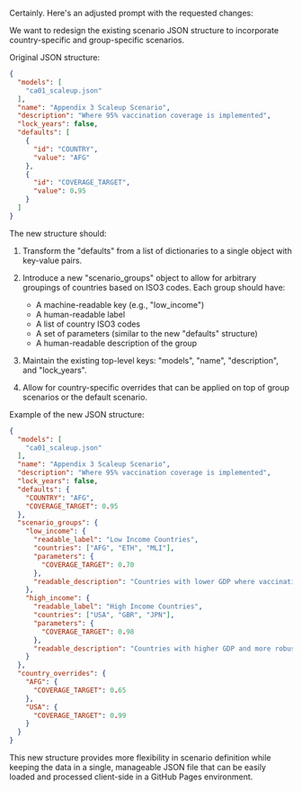 Certainly. Here's an adjusted prompt with the requested changes:

We want to redesign the existing scenario JSON structure to incorporate country-specific and group-specific scenarios. 

Original JSON structure:
```json
{
  "models": [
    "ca01_scaleup.json"
  ],
  "name": "Appendix 3 Scaleup Scenario",
  "description": "Where 95% vaccination coverage is implemented",
  "lock_years": false,
  "defaults": [
    {
      "id": "COUNTRY",
      "value": "AFG"
    },
    {
      "id": "COVERAGE_TARGET",
      "value": 0.95
    }
  ]
}
```

The new structure should:

1. Transform the "defaults" from a list of dictionaries to a single object with key-value pairs.

2. Introduce a new "scenario_groups" object to allow for arbitrary groupings of countries based on ISO3 codes. Each group should have:
   - A machine-readable key (e.g., "low_income")
   - A human-readable label
   - A list of country ISO3 codes
   - A set of parameters (similar to the new "defaults" structure)
   - A human-readable description of the group

3. Maintain the existing top-level keys: "models", "name", "description", and "lock_years".

4. Allow for country-specific overrides that can be applied on top of group scenarios or the default scenario.

Example of the new JSON structure:
```json
{
  "models": [
    "ca01_scaleup.json"
  ],
  "name": "Appendix 3 Scaleup Scenario",
  "description": "Where 95% vaccination coverage is implemented",
  "lock_years": false,
  "defaults": {
    "COUNTRY": "AFG",
    "COVERAGE_TARGET": 0.95
  },
  "scenario_groups": {
    "low_income": {
      "readable_label": "Low Income Countries",
      "countries": ["AFG", "ETH", "MLI"],
      "parameters": {
        "COVERAGE_TARGET": 0.70
      },
      "readable_description": "Countries with lower GDP where vaccination coverage is more challenging"
    },
    "high_income": {
      "readable_label": "High Income Countries",
      "countries": ["USA", "GBR", "JPN"],
      "parameters": {
        "COVERAGE_TARGET": 0.98
      },
      "readable_description": "Countries with higher GDP and more robust healthcare systems"
    }
  },
  "country_overrides": {
    "AFG": {
      "COVERAGE_TARGET": 0.65
    },
    "USA": {
      "COVERAGE_TARGET": 0.99
    }
  }
}
```

This new structure provides more flexibility in scenario definition while keeping the data in a single, manageable JSON file that can be easily loaded and processed client-side in a GitHub Pages environment.